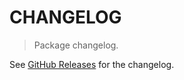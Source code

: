 # CHANGELOG

> Package changelog.

See [GitHub Releases](https://github.com/stdlib-js/datasets-male-first-names-en/releases) for the changelog.